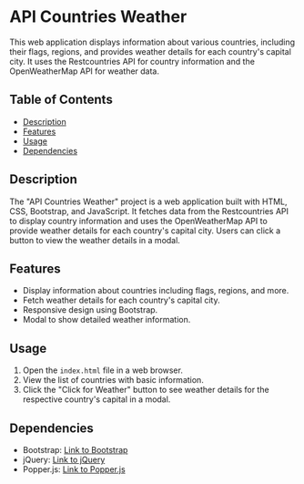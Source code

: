 # API Countries Weather

This web application displays information about various countries, including their flags, regions, and provides weather details for each country's capital city. It uses the Restcountries API for country information and the OpenWeatherMap API for weather data.

## Table of Contents
- [Description](#description)
- [Features](#features)
- [Usage](#usage)
- [Dependencies](#dependencies)


## Description

The "API Countries Weather" project is a web application built with HTML, CSS, Bootstrap, and JavaScript. It fetches data from the Restcountries API to display country information and uses the OpenWeatherMap API to provide weather details for each country's capital city. Users can click a button to view the weather details in a modal.


## Features

- Display information about countries including flags, regions, and more.
- Fetch weather details for each country's capital city.
- Responsive design using Bootstrap.
- Modal to show detailed weather information.

## Usage

1. Open the `index.html` file in a web browser.
2. View the list of countries with basic information.
3. Click the "Click for Weather" button to see weather details for the respective country's capital in a modal.

## Dependencies

- Bootstrap: [Link to Bootstrap](https://getbootstrap.com/)
- jQuery: [Link to jQuery](https://jquery.com/)
- Popper.js: [Link to Popper.js](https://popper.js.org/)
